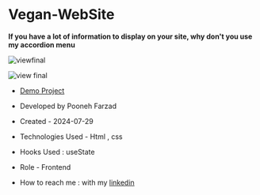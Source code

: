 # Vegan-WebSite

**If you have a lot of information to display on your site, why don't you use my accordion menu**

![viewfinal](https://user-images.githubusercontent.com/109727844/204102879-086fee63-9bda-43b2-a1aa-49879c3f2d39.jpg)

![view final](https://user-images.githubusercontent.com/109727844/204102930-fac80657-4d16-4816-b476-a88e984abefe.jpg)

- [Demo Project](https://pouria-farahani-developer.github.io/Accordion-Menu-By-React/)

- Developed by Pooneh Farzad

- Created - 2024-07-29

- Technologies Used - Html , css 

- Hooks Used : useState 

- Role - Frontend

- How to reach me : with my [linkedin](https://www.linkedin.com/in/pooneh-farzad-75452a72/)
